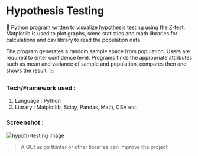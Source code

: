 # Hypothesis Testing

🐍 Python program written to visualize hypothesis testing using the Z-test. Matplotlib is used to plot graphs, some statistics and math libraries for calculations and csv library to read the population data.

The program generates a random sample space from population. Users are required to enter confidence level. Programs finds the appropriate attributes such as mean and variance of sample and population, compares then and shows the result. 📉

### Tech/Framework used : 
1. Language : Python
2. Library : Matplotlib, Scipy, Pandas, Math, CSV etc.

### Screenshot :
![hypoth-testing image](https://github.com/sumitmule/hypothesis-testing/assets/111048440/e1bbe26a-5d46-45ef-949f-ee7239df979b)

> A GUI usign tkinter or other libraries can improve the project
